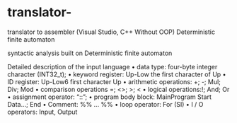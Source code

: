 # translator-
translator to assembler (Visual Studio, C++ Without OOP) 
Deterministic finite automaton

syntactic analysis built on Deterministic finite automaton

Detailed description of the input language
• data type: four-byte integer character (INT32_t);
• keyword register: Up-Low the first character of Up
• ID register: Up-Low6 first character Up
• arithmetic operations: +; -; Mul; Div; Mod
• comparison operations =; <>; >; <
• logical operations:!; And; Or
• assignment operator: “::”;
• program body block: MainProgram
Start Data…; End
• Comment: %% ... %%
• loop operator: For (SI)
• I / O operators: Input, Output

